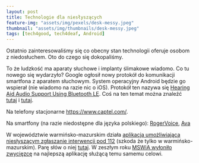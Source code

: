 ```yaml
---
layout: post
title: Technologie dla niesłyszących
feature-img: "assets/img/pexels/desk-messy.jpeg"
thumbnail: "assets/img/thumbnails/desk-messy.jpeg"
tags: [tech4good, tech4deaf, Android]
---
```

Ostatnio zainteresowaliśmy się co obecny stan technologii oferuje osobom z niedosłuchem. Oto do czego się dokopaliśmy.

To że ludzkość ma aparaty słuchowe i implanty ślimakowe wiadomo. Co tu nowego się wydarzyło? Google ogłosił nowy protokół do komunikacji smartfona z aparatem słuchowym. System operacyjny Android będzie go wspierał (nie wiadomo na razie nic o iOS). Protokół ten nazywa się [Hearing Aid Audio Support Using Bluetooth LE](https://source.android.com/devices/bluetooth/asha). Coś na ten temat można znaleźć [tutaj](https://www.hearingaidknow.com/made-for-android-coming-next-year) i [tutaj](https://www.theverge.com/circuitbreaker/2018/8/16/17701902/google-native-hearing-aid-support-android-gn-hearing).

Na telefony stacjonarne https://www.captel.com/.

Na smartfony (na razie niedostępne dla języka polskiego): [RogerVoice](https://rogervoice.com/en/), [Ava](https://www.ava.me/)

W województwie warmińsko-mazurskim działa [aplikacja umożliwiająca niesłyszącym zgłaszanie interwencji pod 112](https://play.google.com/store/apps/details?id=pl.sprint.deafhelp&hl=pl) (szkoda że tylko w warmińsko-mazurskim). Parę słów o niej [tutaj](https://www.facebook.com/TVP3Olsztyn/videos/1059346107528628/). W zeszłym roku [MSWiA wyłoniło zwycięzcę](https://www.mswia.gov.pl/pl/aktualnosci/15742,Konkurs-na-aplikacje-mobilna-do-wysylania-zgloszen-alarmowych.html) na najlepszą aplikację służącą temu samemu celowi.
